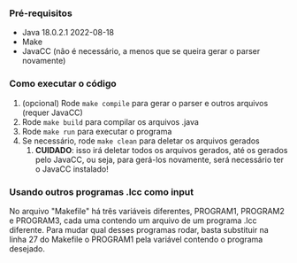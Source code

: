 ### Pré-requisitos
* Java 18.0.2.1 2022-08-18
* Make
* JavaCC (não é necessário, a menos que se queira gerar o parser novamente)

### Como executar o código
1. (opcional) Rode ``make compile`` para gerar o parser e outros arquivos
   (requer JavaCC)
2. Rode ``make build`` para compilar os arquivos .java
3. Rode ``make run`` para executar o programa
4. Se necessário, rode ``make clean`` para deletar os arquivos gerados
   1) **CUIDADO**: isso irá deletar todos os arquivos gerados,
   até os gerados pelo JavaCC, ou seja, para gerá-los novamente,
   será necessário ter o JavaCC instalado!

### Usando outros programas .lcc como input
No arquivo "Makefile" há três variáveis diferentes, PROGRAM1,
PROGRAM2  e PROGRAM3, cada uma contendo um arquivo de um programa .lcc
diferente. Para mudar qual desses programas rodar, basta substituir na
linha 27 do Makefile o PROGRAM1 pela variável contendo o programa desejado.